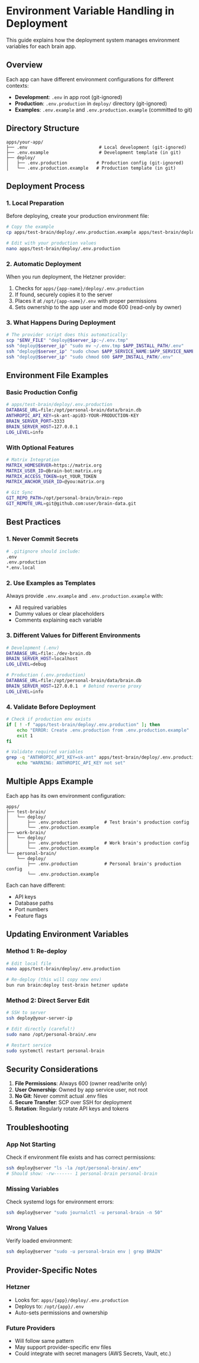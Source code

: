 # Environment Variable Handling in Deployment

This guide explains how the deployment system manages environment variables for each brain app.

## Overview

Each app can have different environment configurations for different contexts:
- **Development**: `.env` in app root (git-ignored)
- **Production**: `.env.production` in `deploy/` directory (git-ignored)
- **Examples**: `.env.example` and `.env.production.example` (committed to git)

## Directory Structure

```
apps/your-app/
├── .env                           # Local development (git-ignored)
├── .env.example                   # Development template (in git)
├── deploy/
│   ├── .env.production           # Production config (git-ignored)
│   └── .env.production.example   # Production template (in git)
```

## Deployment Process

### 1. Local Preparation

Before deploying, create your production environment file:

```bash
# Copy the example
cp apps/test-brain/deploy/.env.production.example apps/test-brain/deploy/.env.production

# Edit with your production values
nano apps/test-brain/deploy/.env.production
```

### 2. Automatic Deployment

When you run deployment, the Hetzner provider:

1. Checks for `apps/{app-name}/deploy/.env.production`
2. If found, securely copies it to the server
3. Places it at `/opt/{app-name}/.env` with proper permissions
4. Sets ownership to the app user and mode 600 (read-only by owner)

### 3. What Happens During Deployment

```bash
# The provider script does this automatically:
scp "$ENV_FILE" "deploy@$server_ip:~/.env.tmp"
ssh "deploy@$server_ip" "sudo mv ~/.env.tmp $APP_INSTALL_PATH/.env"
ssh "deploy@$server_ip" "sudo chown $APP_SERVICE_NAME:$APP_SERVICE_NAME $APP_INSTALL_PATH/.env"
ssh "deploy@$server_ip" "sudo chmod 600 $APP_INSTALL_PATH/.env"
```

## Environment File Examples

### Basic Production Config

```bash
# apps/test-brain/deploy/.env.production
DATABASE_URL=file:/opt/personal-brain/data/brain.db
ANTHROPIC_API_KEY=sk-ant-api03-YOUR-PRODUCTION-KEY
BRAIN_SERVER_PORT=3333
BRAIN_SERVER_HOST=127.0.0.1
LOG_LEVEL=info
```

### With Optional Features

```bash
# Matrix Integration
MATRIX_HOMESERVER=https://matrix.org
MATRIX_USER_ID=@brain-bot:matrix.org
MATRIX_ACCESS_TOKEN=syt_YOUR_TOKEN
MATRIX_ANCHOR_USER_ID=@you:matrix.org

# Git Sync
GIT_REPO_PATH=/opt/personal-brain/brain-repo
GIT_REMOTE_URL=git@github.com:user/brain-data.git
```

## Best Practices

### 1. Never Commit Secrets

```bash
# .gitignore should include:
.env
.env.production
*.env.local
```

### 2. Use Examples as Templates

Always provide `.env.example` and `.env.production.example` with:
- All required variables
- Dummy values or clear placeholders
- Comments explaining each variable

### 3. Different Values for Different Environments

```bash
# Development (.env)
DATABASE_URL=file:./dev-brain.db
BRAIN_SERVER_HOST=localhost
LOG_LEVEL=debug

# Production (.env.production)
DATABASE_URL=file:/opt/personal-brain/data/brain.db
BRAIN_SERVER_HOST=127.0.0.1  # Behind reverse proxy
LOG_LEVEL=info
```

### 4. Validate Before Deployment

```bash
# Check if production env exists
if [ ! -f "apps/test-brain/deploy/.env.production" ]; then
    echo "ERROR: Create .env.production from .env.production.example"
    exit 1
fi

# Validate required variables
grep -q "ANTHROPIC_API_KEY=sk-ant" apps/test-brain/deploy/.env.production || \
    echo "WARNING: ANTHROPIC_API_KEY not set"
```

## Multiple Apps Example

Each app has its own environment configuration:

```
apps/
├── test-brain/
│   └── deploy/
│       ├── .env.production          # Test brain's production config
│       └── .env.production.example
├── work-brain/
│   └── deploy/
│       ├── .env.production          # Work brain's production config
│       └── .env.production.example
└── personal-brain/
    └── deploy/
        ├── .env.production          # Personal brain's production config
        └── .env.production.example
```

Each can have different:
- API keys
- Database paths
- Port numbers
- Feature flags

## Updating Environment Variables

### Method 1: Re-deploy

```bash
# Edit local file
nano apps/test-brain/deploy/.env.production

# Re-deploy (this will copy new env)
bun run brain:deploy test-brain hetzner update
```

### Method 2: Direct Server Edit

```bash
# SSH to server
ssh deploy@your-server-ip

# Edit directly (careful!)
sudo nano /opt/personal-brain/.env

# Restart service
sudo systemctl restart personal-brain
```

## Security Considerations

1. **File Permissions**: Always 600 (owner read/write only)
2. **User Ownership**: Owned by app service user, not root
3. **No Git**: Never commit actual .env files
4. **Secure Transfer**: SCP over SSH for deployment
5. **Rotation**: Regularly rotate API keys and tokens

## Troubleshooting

### App Not Starting

Check if environment file exists and has correct permissions:
```bash
ssh deploy@server "ls -la /opt/personal-brain/.env"
# Should show: -rw------- 1 personal-brain personal-brain
```

### Missing Variables

Check systemd logs for environment errors:
```bash
ssh deploy@server "sudo journalctl -u personal-brain -n 50"
```

### Wrong Values

Verify loaded environment:
```bash
ssh deploy@server "sudo -u personal-brain env | grep BRAIN"
```

## Provider-Specific Notes

### Hetzner
- Looks for: `apps/{app}/deploy/.env.production`
- Deploys to: `/opt/{app}/.env`
- Auto-sets permissions and ownership

### Future Providers
- Will follow same pattern
- May support provider-specific env files
- Could integrate with secret managers (AWS Secrets, Vault, etc.)
